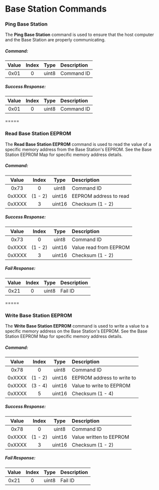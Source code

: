 # Base Station Commands


### Ping Base Station

The **Ping Base Station** command is used to ensure that the host computer and the Base Station are properly communicating.

##### Command:
Value   | Index     | Type   | Description
:------:|:---------:|:------:|:------------
0x01    | 0         | uint8  | Command ID

##### Success Response:
Value   | Index     | Type   | Description
:------:|:---------:|:------:|:------------
0x01    | 0         | uint8  | Command ID

=====

### Read Base Station EEPROM

The **Read Base Station EEPROM** command is used to read the value of a specific memory address from the Base Station's EEPROM.  See the Base Station EEPROM Map for specific memory address details.

##### Command:
Value   | Index     | Type   | Description
:------:|:---------:|:------:|:------------
0x73    | 0         | uint8  | Command ID
0xXXXX  | (1 - 2)   | uint16 | EEPROM address to read
0xXXXX  | 3         | uint16 | Checksum (1 - 2)

##### Success Response:
Value   | Index     | Type   | Description
:------:|:---------:|:------:|:------------
0x73    | 0         | uint8  | Command ID
0xXXXX  | (1 - 2)   | uint16 | Value read from EEPROM
0xXXXX  | 3         | uint16 | Checksum (1 - 2)

##### Fail Response:
Value   | Index     | Type   | Description
:------:|:---------:|:------:|:------------
0x21    | 0         | uint8  | Fail ID

=====

### Write Base Station EEPROM

The **Write Base Station EEPROM** command is used to write a value to a specific memory address on the Base Station's EEPROM.
See the Base Station EEPROM Map for specific memory address details.


##### Command:
Value   | Index     | Type   | Description
:------:|:---------:|:------:|:------------
0x78    | 0         | uint8  | Command ID
0xXXXX  | (1 - 2)   | uint16 | EEPROM address to write to
0xXXXX  | (3 - 4)   | uint16 | Value to write to EEPROM
0xXXXX  | 5         | uint16 | Checksum (1 - 4)

##### Success Response:
Value   | Index     | Type   | Description
:------:|:---------:|:------:|:------------
0x78    | 0         | uint8  | Command ID
0xXXXX  | (1 - 2)   | uint16 | Value written to EEPROM
0xXXXX  | 3         | uint16 | Checksum (1 - 2)

##### Fail Response:
Value   | Index     | Type   | Description
:------:|:---------:|:------:|:------------
0x21    | 0         | uint8  | Fail ID
